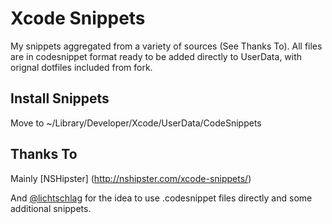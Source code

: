 # Xcode Snippets

My snippets aggregated from a variety of sources (See Thanks To). All files are in codesnippet format ready to be added directly to UserData, with orignal dotfiles included from fork. 

## Install Snippets

Move to ~/Library/Developer/Xcode/UserData/CodeSnippets


## Thanks To

Mainly [NSHipster] (http://nshipster.com/xcode-snippets/)

And [@lichtschlag](https://github.com/lichtschlag/Xcode-4-Code-Snippets) for the idea to use .codesnippet files directly and some additional snippets.